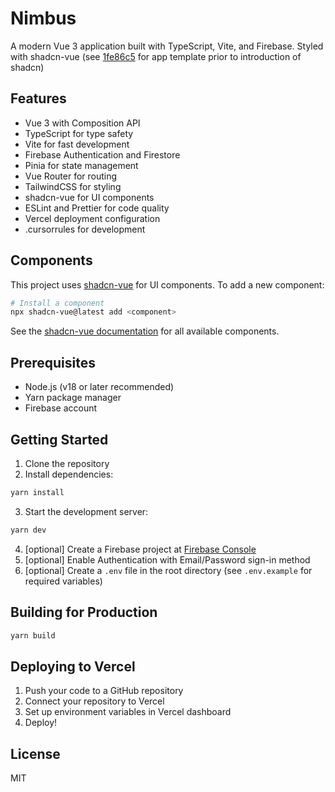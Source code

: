 # Nimbus

A modern Vue 3 application built with TypeScript, Vite, and Firebase. Styled with
shadcn-vue (see [1fe86c5](https://github.com/kasekun/template-vue/tree/1fe86c51d7a1014a9c0da01935c19c543e619b96) for app template prior to introduction of shadcn)

## Features

- Vue 3 with Composition API
- TypeScript for type safety
- Vite for fast development
- Firebase Authentication and Firestore
- Pinia for state management
- Vue Router for routing
- TailwindCSS for styling
- shadcn-vue for UI components
- ESLint and Prettier for code quality
- Vercel deployment configuration
- .cursorrules for development

## Components

This project uses [shadcn-vue](https://www.shadcn-vue.com/) for UI components. To add a new component:

```bash
# Install a component
npx shadcn-vue@latest add <component>
```

See the [shadcn-vue documentation](https://www.shadcn-vue.com/docs) for all available components.

## Prerequisites

- Node.js (v18 or later recommended)
- Yarn package manager
- Firebase account

## Getting Started

1. Clone the repository
2. Install dependencies:

```bash
yarn install
```

3. Start the development server:

```bash
yarn dev
```

4. [optional] Create a Firebase project at [Firebase Console](https://console.firebase.google.com/)
5. [optional] Enable Authentication with Email/Password sign-in method
6. [optional] Create a `.env` file in the root directory (see `.env.example` for required variables)

## Building for Production

```bash
yarn build
```

## Deploying to Vercel

1. Push your code to a GitHub repository
2. Connect your repository to Vercel
3. Set up environment variables in Vercel dashboard
4. Deploy!

## License

MIT
